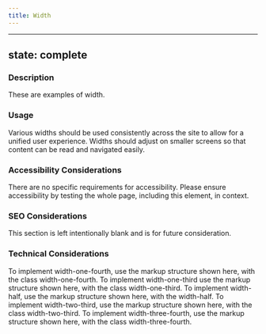 ```yaml
---
title: Width
---
```


---
state: complete
---

### Description
These are examples of width.

### Usage
Various widths should be used consistently across the site to allow for a unified user experience. Widths should adjust on smaller screens so that content can be read and navigated easily.

### Accessibility Considerations
There are no specific requirements for accessibility. Please ensure accessibility by testing the whole page, including this element, in context.

### SEO Considerations
This section is left intentionally blank and is for future consideration.

### Technical Considerations
To implement width-one-fourth, use the markup structure shown here, with the class width-one-fourth.
To implement width-one-third use the markup structure shown here, with the class width-one-third.
To implement width-half, use the markup structure shown here, with the width-half.
To implement width-two-third, use the markup structure shown here, with the class width-two-third.
To implement width-three-fourth, use the markup structure shown here, with the class width-three-fourth.
